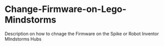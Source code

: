 # Change-Firmware-on-Lego-Mindstorms
Description on how to chnage the Firmware on the Spike or Robot Inventor MIndstorms Hubs
